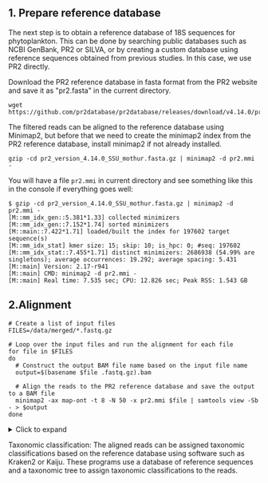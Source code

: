 ## 1. Prepare reference database

The next step is to obtain a reference database of 18S sequences for phytoplankton. This can be done by searching public databases such as NCBI GenBank, PR2 or SILVA, or by creating a custom database using reference sequences obtained from previous studies. In this case, we use PR2 directly.

Download the PR2 reference database in fasta format from the PR2 website and save it as "pr2.fasta" in the current directory.

```
wget https://github.com/pr2database/pr2database/releases/download/v4.14.0/pr2_version_4.14.0_SSU_mothur.fasta.gz
```

The filtered reads can be aligned to the reference database using Minimap2, but before that we need to create the minimap2 index from the PR2 reference database, install minimap2 if not already installed.

```
gzip -cd pr2_version_4.14.0_SSU_mothur.fasta.gz | minimap2 -d pr2.mmi -
```

You will have a file `pr2.mmi` in current directory and see something like this in the console if everything goes well:

```
$ gzip -cd pr2_version_4.14.0_SSU_mothur.fasta.gz | minimap2 -d pr2.mmi -
[M::mm_idx_gen::5.381*1.33] collected minimizers
[M::mm_idx_gen::7.152*1.74] sorted minimizers
[M::main::7.422*1.71] loaded/built the index for 197602 target sequence(s)
[M::mm_idx_stat] kmer size: 15; skip: 10; is_hpc: 0; #seq: 197602
[M::mm_idx_stat::7.455*1.71] distinct minimizers: 2686938 (54.99% are singletons); average occurrences: 19.292; average spacing: 5.431
[M::main] Version: 2.17-r941
[M::main] CMD: minimap2 -d pr2.mmi -
[M::main] Real time: 7.535 sec; CPU: 12.826 sec; Peak RSS: 1.543 GB
```

## 2.Alignment

```
# Create a list of input files
FILES=/data/merged/*.fastq.gz

# Loop over the input files and run the alignment for each file
for file in $FILES
do
  # Construct the output BAM file name based on the input file name
  output=$(basename $file .fastq.gz).bam

  # Align the reads to the PR2 reference database and save the output to a BAM file
  minimap2 -ax map-ont -t 8 -N 50 -x pr2.mmi $file | samtools view -Sb - > $output
done
```
<details>
  <summary>Click to expand</summary>
  
  -ax map-ont: This is an option to specify the mapping mode used by minimap2. In this case, map-ont specifies that the input data is long-read Nanopore or PacBio sequencing data.
  -t 8: This option specifies the number of threads to use for the minimap2 alignment. In this case, 8 threads are used, which can help speed up the alignment process on a multi-core CPU.
  -N 50: This option sets the minimap2 alignment score threshold. Alignments with a score lower than 50 are considered low quality and discarded.
  -x pr2.mmi: This option specifies the path to the minimap2 index file (pr2.mmi) that is used for the alignment.

  samtools view: This is a command from the samtools software suite, which is used for manipulating and analyzing SAM/BAM files.
  -Sb: These options specify the output format (-b for binary BAM format) and input format (-S for SAM format).
  
</details>

Taxonomic classification: The aligned reads can be assigned taxonomic classifications based on the reference database using software such as Kraken2 or Kaiju. These programs use a database of reference sequences and a taxonomic tree to assign taxonomic classifications to the reads.

